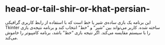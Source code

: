 # head-or-tail-shir-or-khat-persian-
این برنامه یک بازی ساده‌ی شیر یا خط است که با استفاده از رابط کاربری گرافیکی Tkinter ساخته شده. کاربر می‌تواند بین “شیر” و “خط” انتخاب کند و برنامه نتیجه‌ی بازی را با سیستم مقایسه می‌کند. اگر نتیجه بازی “خط” باشد، برنامه کامپیوتر را خاموش می‌کند.
